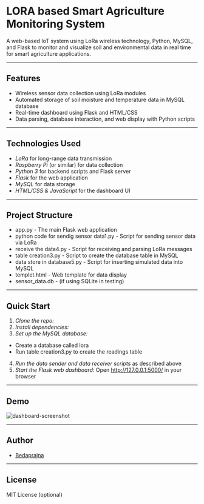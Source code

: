 # LORA based Smart Agriculture Monitoring System

A web-based IoT system using LoRa wireless technology, Python, MySQL, and Flask to monitor and visualize soil and environmental data in real time for smart agriculture applications.

---

## Features

- Wireless sensor data collection using LoRa modules
- Automated storage of soil moisture and temperature data in MySQL database
- Real-time dashboard using Flask and HTML/CSS
- Data parsing, database interaction, and web display with Python scripts

---

## Technologies Used

- *LoRa* for long-range data transmission  
- *Raspberry Pi* (or similar) for data collection
- *Python 3* for backend scripts and Flask server
- *Flask* for the web application
- *MySQL* for data storage
- *HTML/CSS & JavaScript* for the dashboard UI

---

## Project Structure

- app.py - The main Flask web application
- python code for sendig sensor data1.py - Script for sending sensor data via LoRa
- receive the data4.py - Script for receiving and parsing LoRa messages
- table creation3.py - Script to create the database table in MySQL
- data store in database5.py - Script for inserting simulated data into MySQL
- templet.html - Web template for data display
- sensor_data.db - (if using SQLite in testing)

---

## Quick Start

1. *Clone the repo:*
2. *Install dependencies:*
3. *Set up the MySQL database:*  
- Create a database called lora
- Run table creation3.py to create the readings table
4. *Run the data sender and data receiver scripts* as described above
5. *Start the Flask web dashboard:*
  Open http://127.0.0.1:5000/ in your browser

---

## Demo


![dashboard-screenshot](<img width="1366" height="768" alt="Screenshot (31)" src="https://github.com/user-attachments/assets/3a1c5480-bb24-447f-89ff-60770fe83ff3" />
)

---

## Author

- [Bedaprajna](https://github.com/Bedaprajna)

---

## License

MIT License (optional)
